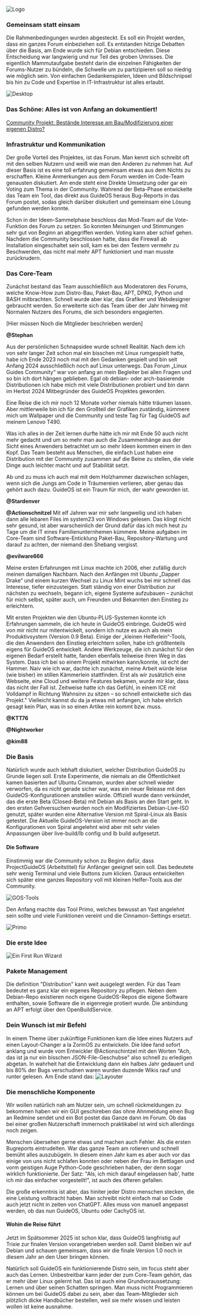 ![Logo](https://github.com/GuideOS/things-and-stuff/blob/main/img/guideos-finale-logo-schriftzug-weiss.png?raw=true)

### Gemeinsam statt einsam

Die Rahmenbedingungen wurden abgesteckt. Es soll ein Projekt werden, dass ein ganzes Forum einbeziehen soll. Es entstanden hitzige Debatten über die Basis, am Ende wurde sich für Debian entschieden. Diese Entscheidung war langwierig und nur Teil des groben Umrisses. Die eigentlich Mammutaufgabe besteht darin die einzelnen Fähigkeiten der Forums-Nutzer zu bündeln, die Schwelle um zu partizipieren soll so niedrig wie möglich sein. Von einfachen Gedankenspielen, Ideen und Bildschnipsel bis hin zu Code und Expertise in IT-Infrastruktur ist alles erlaubt.    
    
![Desktop](https://github.com/GuideOS/things-and-stuff/blob/main/img/gos-desktop.png?raw=true)    
    
### Das Schöne: Alles ist von Anfang an dokumentiert!

[Community Projekt: Bestände Interesse am Bau/Modifizierung einer eigenen Distro?](https://forum.linuxguides.de/index.php?thread/7487-community-projekt-best%C3%A4nde-interesse-am-bau-modifizierung-einer-eigenen-distro/&pageNo=1)


### Infrastruktur und Kommunikation

Der große Vorteil des Projektes, ist das Forum. Man kennt sich schreibt oft mit den selben Nutzern und weiß wie man den Anderen zu nehmen hat. Auf dieser Basis ist es eine toll erfahrung gemeinsam etwas aus dem Nichts zu erschaffen. Kleine Anmerkungen aus dem Forum werden im Code-Team genausten diskutiert. Am ende steht eine Direkte Umsetzung oder gar ein Voting zum Thema in der Community. Wahrend der Beta-Phase entwickelte das Team ein Tool, das direkt aus GuideOS heraus Bug-Reports in das Forum postet, sodas gleich darüber diskutiert und gemeinsam eine Lösung gefunden werden konnte.

Schon in der Ideen-Sammelphase beschloss das Mod-Team auf die Vote-Funktion des Forum zu setzen. So konnten Meinungen und Stimmungen sehr gut von Beginn an abgegriffen werden. Voting kann aber schief gehen. Nachdem die Community beschlossen hatte, dass die Firewall ab Installation eingeschaltet sein soll, kam es bei den Testern vermehr zu Beschwerden, das nicht mal mehr APT funktioniert und man musste zurückrudern.

### Das Core-Team

Zunächst bestand das Team ausschließlich aus Moderatoren des Forums, welche Know-How zum Distro-Bau, Paket-Bau, APT, DPKG, Python und BASH mitbrachten. Schnell wurde aber klar, das Grafiker und Webdesigner gebraucht werden. So erweiterte sich das Team über der Jahr hinweg mit Normalen Nutzers des Forums, die sich besonders engagierten.

\[Hier müssen Noch die Mitglieder beschrieben werden\]

**@Stephan**

Aus der persönlichen Schnapsidee wurde schnell Realität. Nach dem ich von sehr langer Zeit schon mal ein bisschen mit Linux rumgespielt hatte, habe ich Ende 2023 noch mal mit den Gedanken gespielt und bin seit Anfang 2024 ausschließlich noch auf Linux unterwegs. Das Forum „Linux Guides Community“ war von anfang an mein Begleiter bei allen Fragen und so bin ich dort hängen geblieben. Egal ob debian- oder arch-basierende Distributionen ich habe mich mit viele Distributionen probiert und bin dann im Herbst 2024 Mitbegründer des GuideOS Projektes geworden.

Eine Reise die ich mir noch 12 Monate vorher niemals hätte träumen lassen. Aber mittlerweile bin ich für den Großteil der Grafiken zuständig, kümmere mich um Wallpaper und die Community und teste Tag für Tag GuideOS auf meinem Lenovo T490.

Was ich alles in der Zeit lernen durfte hätte ich mir mit Ende 50 auch nicht mehr gedacht und um so mehr man auch die Zusammenhänge aus der Sicht eines Anwenders betrachtet um so mehr Ideen kommen einem in den Kopf. Das Team besteht aus Menschen, die einfach Lust haben eine Distribution mit der Community zusammen auf die Beine zu stellen, die viele Dinge auch leichter macht und auf Stabilität setzt.

Ab und zu muss ich auch mal mit dem Holzhammer dazwischen schlagen, wenn sich die Jungs am Code in Träumereien verlieren, aber genau das gehört auch dazu. GuideOS ist ein Traum für mich, der wahr geworden ist.

**@Stardenver**

**@Actionschnitzel**
Mit elf Jahren war mir sehr langweilig und ich haben dann alle lebaren Files im system23 von Windows gelesen. Das klingt nicht sehr gesund, ist aber warscheinlich der Grund dafür das ich mich heut zu Tage um die IT eines Familienunternhemen kümmere. Meine aufgaben im Core-Team sind Software-Enticklung Paket-Bau, Repository-Wartung und darauf zu achten, der niemand den Shebang vergisst.

**@evilware666**    
    
Meine ersten Erfahrungen mit Linux machte ich 2006, eher zufällig durch meinen damaligen Nachbarn.
Nach den Anfängen mit Ubuntu „Dapper Drake“ und einem kurzen Wechsel zu Linux Mint wuchs bei mir schnell das Interesse, tiefer einzusteigen.
Statt ständig von einer Distribution zur nächsten zu wechseln, begann ich, eigene Systeme aufzubauen – zunächst für mich selbst, später auch, um Freunden und Bekannten den Einstieg zu erleichtern.

Mit ersten Projekten wie den Ubuntu-PLUS-Systemen konnte ich Erfahrungen sammeln, die ich heute in GuideOS einbringe.
GuideOS wird von mir nicht nur mitentwickelt, sondern ich nutze es auch als mein Produktivsystem (Version 0.9 Beta). Einige der „kleinen Helferlein“-Tools, die den Anwendern den Einstieg erleichtern sollen, habe ich größtenteils eigens für GuideOS entwickelt. Andere Werkzeuge, die ich zunächst für den eigenen Bedarf erstellt hatte, fanden ebenfalls teilweise ihren Weg in das System. Dass ich bei so einem Projekt mitwirken kann/konnte, ist echt der Hammer. Naiv wie ich war, dachte ich zunächst, meine Arbeit würde leise (wie bisher) im stillen Kämmerlein stattfinden. Erst als wir zusätzlich eine Webseite, eine Cloud und weitere Features bekamen, wurde mir klar, dass das nicht der Fall ist. Zeitweise hatte ich das Gefühl, in einem ICE mit Volldampf in Richtung Wahnsinn zu sitzen – so schnell entwickelte sich das Projekt." Vielleicht kannst du da ja etwas mit anfangen, ich habe ehrlich gesagt kein Plan, was in so einen Artike rein kommt bzw. muss.

**@KTT76**

**@Nightworker**

**@kim88**    

     
### Die Basis

Natürlich wurde auch lebhaft diskutiert, welcher Distribution GuideOS zu Grunde liegen soll. Erste Experimente, die niemals an die Öffentlichkeit kamen basierten auf Ubuntu Cinnamon, wurden aber schnell wieder verworfen, da es nicht gerade sicher war, was ein neuer Release mit den GuideOS-Konfigurationen anstellen würde. Offiziell wurde dann verkündet, das die erste Beta (Closed-Beta) mit Debian als Basis an den Start geht. In den ersten Gehversuchen wurden noch ein Modifiziertes Debian-Live-ISO genutzt, später wurden eine Alternative Version mit Spiral-Linux als Basis getestet. Die Aktuelle GuideOS-Version ist immer noch an die Konfigurationen von Spiral angelehnt wird aber mit sehr vielen Anpassungen über live-build/lb config und lb build aufgesetzt.

#### Die Software

Einstimmig war die Community schon zu Beginn dafür, dass ProjectGuideOS (Arbeitstitel) für Anfänger geeignet sein soll. Das bedeutete sehr wenig Terminal und viele Buttons zum klicken. Daraus entwickelten sich später eine ganzes Repository voll mit kleinen Helfer-Tools aus der Community.

![GOS-Tools](https://github.com/GuideOS/things-and-stuff/blob/main/img/gos-menu.png?raw=true)

Den Anfang machte das Tool Primo, welches bewusst an Yast angelehnt sein sollte und viele Funktionen vereint und die Cinnamon-Settings ersetzt.

![Primo](https://github.com/GuideOS/things-and-stuff/blob/main/img/primo-front.png?raw=true)

### Die erste Idee

![Ein First Run Wizard](https://github.com/GuideOS/things-and-stuff/blob/main/img/erste-idee.png?raw=true)

### Pakete Management

Die definition "Distribution" kann weit ausgelegt werden. Für das Team bedeutet es ganz klar ein eigenes Repository zu pflegen. Neben dem Debian-Repo existieren noch eigene GuideOS-Repos die eigene Software enthalten, sowie Software die in eigenregie protiert wurde. Die anbindung an APT erfolgt über den OpenBuildService.

### Dein Wunsch ist mir Befehl

In einem Theme über zukünftige Funktionen kam die Idee eines Nutzers auf einen Layout-Changer a la ZorinOS zu entwickeln. Die Idee fand sofort anklang und wurde vom Entwickler @Actionschintzel mit den Worten "Ach, das ist ja nur ein bisschen JSON-File-Geschubse" also schnell zu erledigen abgetan. In wahrheit hat die Entwicklung dann ein halbes Jahr gedauert und bis 80% der Bugs verschudnen waren wurden duzende Wikis rauf und runter gelesen. Am Ende stand das:
![Layouter](https://github.com/GuideOS/things-and-stuff/blob/main/img/primo-layout.png?raw=true)

### Die menschliche Komponente

Wir wollen natürlich nah am Nutzer sein, um schnell rückmeldungen zu bekommen haben wir ein GUI geschireben das ohne Ahnmeldung einen Bug an Redmine sendet und ein Bot postet das Ganze dann im Forum. Ob das bei einer großen Nutzerschaft immernoch praktikabel ist wird sich allerdings noch zeigen. 

Menschen übersehen gerne etwas und machen auch Fehler. Als die ersten Bugreports eintrudelten. War das ganze Team am rotieren und schnell bemüht alles auszubügeln. In diesem einen Jahr kam es aber auch vor das einige von uns nicht schlafen konnten oder neben der Frau im Bettlagen und vorm geistigen Auge Python-Code geschrieben haben, der denn sogar wirklich funktionierte. Der Satz: "Als, ich mich darauf eingelassen hab', hatte ich mir das einfacher vorgestellt!", ist auch des öfteren gefallen. 

Die große erkenntnis ist aber, das hiniter jeder Distro menschen stecken, die eine Leistung vollbracht haben. Man schreibt nicht einfach mal so Code auch jetzt nicht in zeiten von ChatGPT. Alles muss von manuell angepasst werden, ob das nun GuideOS, Ubuntu oder CachyOS ist. 

#### Wohin die Reise führt

Jetzt im Spätsommer 2025 ist schon klar, dass GuideOS langfristig auf Trixie zur finalen Version vorangetrieben werden soll. Damit bleiben wir auf Debian und schauen gemeinsam, dass wir die finale Version 1.0 noch in diesem Jahr an den User bringen können.

Natürlich soll GuideOS ein funktionierende Distro sein, im focus steht aber auch das Lernen. Unbestreitbar kann jeder der zum Core-Team gehört, das er mehr über Linux gelernt hat. Das ist auch eine Grundvoraussetzung: Lernen und über seinen Schatten springen. Man muss nicht Programmieren können um bei GuideOS dabei zu sein, aber das Team-Mitglieder sich plötzlich dicke Handbücher bestellen, weil sie mehr wissen und leisten wollen ist keine ausnahme.
